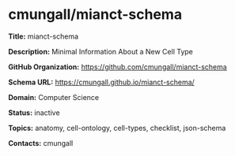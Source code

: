 # cmungall/mianct-schema

**Title:** mianct-schema

**Description:** Minimal Information About a New Cell Type

**GitHub Organization:** https://github.com/cmungall/mianct-schema

**Schema URL:** https://cmungall.github.io/mianct-schema/



**Domain:** Computer Science

**Status:** inactive

**Topics:** anatomy, cell-ontology, cell-types, checklist, json-schema

**Contacts:** cmungall